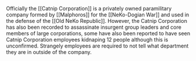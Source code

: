 Officially the [[Catnip Corporation]] is a privately owned paramilitary company formed by [[Malphoros]] for the [[NeKo-Dogian War]] and used in the defense of the [[Old NeKo Republic]]. However, the Catnip Corporation has also been recorded to assassinate insurgent group leaders and core members of large corporations, some have also been reported to have seen Catnip Corporation employees kidnaping 12 people although this is unconfirmed. Strangely employees are required to not tell what department they are in outside of the company.